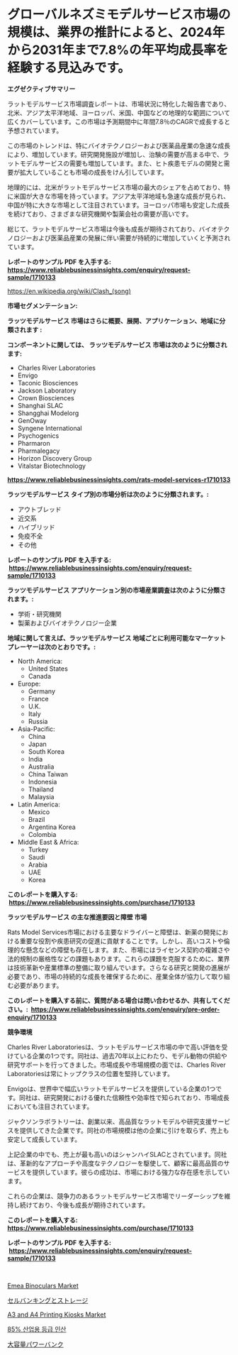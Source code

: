 <p><h1>グローバルネズミモデルサービス市場の規模は、業界の推計によると、2024年から2031年まで7.8%の年平均成長率を経験する見込みです。</h1></p><p><strong>エグゼクティブサマリー</strong></p>
<p><p>ラットモデルサービス市場調査レポートは、市場状況に特化した報告書であり、北米、アジア太平洋地域、ヨーロッパ、米国、中国などの地理的な範囲について広くカバーしています。この市場は予測期間中に年間7.8％のCAGRで成長すると予想されています。</p><p>この市場のトレンドは、特にバイオテクノロジーおよび医薬品産業の急速な成長により、増加しています。研究開発施設が増加し、治験の需要が高まる中で、ラットモデルサービスの需要も増加しています。また、ヒト疾患モデルの開発と需要が拡大していることも市場の成長をけん引しています。</p><p>地理的には、北米がラットモデルサービス市場の最大のシェアを占めており、特に米国が大きな市場を持っています。アジア太平洋地域も急速な成長が見られ、中国が特に大きな市場として注目されています。ヨーロッパ市場も安定した成長を続けており、さまざまな研究機関や製薬会社の需要が高いです。</p><p>総じて、ラットモデルサービス市場は今後も成長が期待されており、バイオテクノロジーおよび医薬品産業の発展に伴い需要が持続的に増加していくと予測されています。</p></p>
<p><strong>レポートのサンプル PDF を入手する: <a href="https://www.reliablebusinessinsights.com/enquiry/request-sample/1710133">https://www.reliablebusinessinsights.com/enquiry/request-sample/1710133</a></strong></p>
<p><a href="https://en.wikipedia.org/wiki/Clash_(song)">https://en.wikipedia.org/wiki/Clash_(song)</a></p>
<p><strong>市場セグメンテーション:</strong></p>
<p><strong> ラッツモデルサービス 市場はさらに概要、展開、アプリケーション、地域に分類されます :</strong></p>
<p><strong>コンポーネントに関しては、 ラッツモデルサービス 市場は次のように分類されます: &nbsp;</strong></p>
<p><ul><li>Charles River Laboratories</li><li>Envigo</li><li>Taconic Biosciences</li><li>Jackson Laboratory</li><li>Crown Biosciences</li><li>Shanghai SLAC</li><li>Shangghai Modelorg</li><li>GenOway</li><li>Syngene International</li><li>Psychogenics</li><li>Pharmaron</li><li>Pharmalegacy</li><li>Horizon Discovery Group</li><li>Vitalstar Biotechnology</li></ul></p>
<p><strong><a href="https://www.reliablebusinessinsights.com/rats-model-services-r1710133">https://www.reliablebusinessinsights.com/rats-model-services-r1710133</a></strong></p>
<p><strong> ラッツモデルサービス タイプ別の市場分析は次のように分類されます。:</strong></p>
<p><ul><li>アウトブレッド</li><li>近交系</li><li>ハイブリッド</li><li>免疫不全</li><li>その他</li></ul></p>
<p><strong>レポートのサンプル PDF を入手する: &nbsp;<a href="https://www.reliablebusinessinsights.com/enquiry/request-sample/1710133">https://www.reliablebusinessinsights.com/enquiry/request-sample/1710133</a></strong></p>
<p><strong> ラッツモデルサービス アプリケーション別の市場産業調査は次のように分類されます。:</strong></p>
<p><ul><li>学術・研究機関</li><li>製薬およびバイオテクノロジー企業</li></ul></p>
<p><strong>地域に関して言えば、ラッツモデルサービス 地域ごとに利用可能なマーケットプレーヤーは次のとおりです。:</strong></p>
<p><ul>
    <li>
        North America:
        <ul>
            <li>United States</li>
            <li>Canada</li>
        </ul>
    </li>
    <li>
        Europe:
        <ul>
            <li>Germany</li>
            <li>France</li>
            <li>U.K.</li>
            <li>Italy</li>
            <li>Russia</li>
        </ul>
    </li>
    <li>
        Asia-Pacific:
        <ul>
            <li>China</li>
            <li>Japan</li>
            <li>South Korea</li>
            <li>India</li>
            <li>Australia</li>
            <li>China Taiwan</li>
            <li>Indonesia</li>
            <li>Thailand</li>
            <li>Malaysia</li>
        </ul>
    </li>
    <li>
        Latin America:
        <ul>
            <li>Mexico</li>
            <li>Brazil</li>
            <li>Argentina Korea</li>
            <li>Colombia</li>
        </ul>
    </li>
    <li>
        Middle East & Africa:
        <ul>
            <li>Turkey</li>
            <li>Saudi</li>
            <li>Arabia</li>
            <li>UAE</li>
            <li>Korea</li>
        </ul>
    </li>
    </ul></p>
<p><strong>このレポートを購入する: &nbsp;<a href="https://www.reliablebusinessinsights.com/purchase/1710133">https://www.reliablebusinessinsights.com/purchase/1710133</a></strong></p>
<p><strong>ラッツモデルサービス の主な推進要因と障壁 市場</strong></p>
<p><p>Rats Model Services市場における主要なドライバーと障壁は、新薬の開発における重要な役割や疾患研究の促進に貢献することです。しかし、高いコストや倫理的な懸念などの障壁も存在します。また、市場にはライセンス契約の複雑さや法的規制の厳格性などの課題もあります。これらの課題を克服するために、業界は技術革新や産業標準の整備に取り組んでいます。さらなる研究と開発の進展が必要であり、市場の持続的な成長を確保するために、産業全体が協力して取り組む必要があります。</p></p>
<p><strong>このレポートを購入する前に、質問がある場合は問い合わせるか、共有してください。:&nbsp; <a href="https://www.reliablebusinessinsights.com/enquiry/pre-order-enquiry/1710133">https://www.reliablebusinessinsights.com/enquiry/pre-order-enquiry/1710133</a></strong></p>
<p><strong>競争環境</strong></p>
<p><p>Charles River Laboratoriesは、ラットモデルサービス市場の中で高い評価を受けている企業の1つです。同社は、過去70年以上にわたり、モデル動物の供給や研究サポートを行ってきました。市場成長や市場規模の面では、Charles River Laboratoriesは常にトップクラスの位置を堅持しています。</p><p>Envigoは、世界中で幅広いラットモデルサービスを提供している企業の1つです。同社は、研究開発における優れた信頼性や効率性で知られており、市場成長においても注目されています。</p><p>ジャクソンラボラトリーは、創業以来、高品質なラットモデルや研究支援サービスを提供してきた企業です。同社の市場規模は他の企業に引けを取らず、売上も安定して成長しています。</p><p>上記企業の中でも、売上が最も高いのはシャンハイSLACとされています。同社は、革新的なアプローチや高度なテクノロジーを駆使して、顧客に最高品質のサービスを提供しています。彼らの成功は、市場における強力な存在感を示しています。</p><p>これらの企業は、競争力のあるラットモデルサービス市場でリーダーシップを維持し続けており、今後も成長が期待されています。</p></p>
<p><strong>このレポートを購入する: &nbsp; <a href="https://www.reliablebusinessinsights.com/purchase/1710133">https://www.reliablebusinessinsights.com/purchase/1710133</a></strong></p>
<p><strong>レポートのサンプル PDF を入手する: &nbsp;<a href="https://www.reliablebusinessinsights.com/enquiry/request-sample/1710133">https://www.reliablebusinessinsights.com/enquiry/request-sample/1710133</a></strong><strong></strong></p>
<p>&nbsp;</p>
<p><p><a href="https://github.com/faisalayoob601/Market-Research-Report-List-1/blob/main/emea-binoculars-market.md">Emea Binoculars Market</a></p><p><a href="https://github.com/roulaayoub-saad/Market-Research-Report-List-2/blob/main/7703650167999.md">セルバンキングとストレージ</a></p><p><a href="https://github.com/nafiafirdania/Market-Research-Report-List-1/blob/main/a3-and-a4-printing-kiosks-market.md">A3 and A4 Printing Kiosks Market</a></p><p><a href="https://github.com/victorsharp87978/Market-Research-Report-List-1/blob/main/9715831181823.md">85% 산업용 등급 인산</a></p><p><a href="https://github.com/zjkmgcs938405/Market-Research-Report-List-3/blob/main/3027490167998.md">大容量パワーバンク</a></p></p>